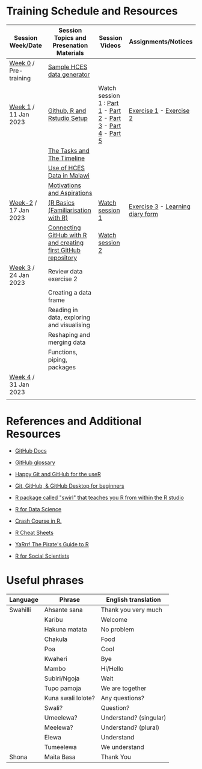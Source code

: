 # Training Schedule and Resources

|Session Week/Date|Session Topics and Presenation Materials|Session Videos  |Assignments/Notices  |
|-------|------|------|----|
|[Week 0](Week-0) / Pre-training|[Sample HCES data generator](Week-0/random_hces_generator.R)|||
|[Week 1](Week-1) / 11 Jan 2023 | [Github, R and Rstudio Setup](https://dzvoti.github.io/TFNC-Training/Week-1/Materials/presentation/TFNC-Week1.html)  |Watch session 1 :  [Part 1](https://drive.google.com/file/d/1hXxtbJh-r5nDvHmAMsuuocEIZ7zjqyBE/view?usp=share_link) - [Part 2](https://drive.google.com/file/d/1FYrgtluVn1A8SJHOmNW3MswKdb_BYv0K/view?usp=share_link) - [Part 3](https://drive.google.com/file/d/1U2M0gf1TJ8UxbBmeut-_y2-MdMzzg23Q/view?usp=share_link) - [Part 4](https://drive.google.com/file/d/1ko5_xQF1VWTCznKKXrZ54SZ1uCc1ucyu/view?usp=share_link) - [Part 5](https://drive.google.com/file/d/10dopw59KEgFPV2KNtgi07h1BI_HvB5ED/view?usp=share_link) |[Exercise 1](https://github.com/dzvoti/TFNC-Training/issues/1) - [Exercise 2](https://github.com/dzvoti/TFNC-Training/issues/2) |
||[The Tasks and The Timeline](https://dzvoti.github.io/TFNC-Training/Week-1/TFNC_small_group_training_intro_20230112.pdf)||        |                                                |
||[Use of HCES Data in Malawi](https://dzvoti.github.io/TFNC-Training/Week-1/Use_of_HCES_data.pdf)| |                               |
||[Motivations and Aspirations](https://dzvoti.github.io/TFNC-Training/Week-0/Motivations_and_aspirations.pdf)|  |                                          |
|[Week-2](Week-2) / 17 Jan 2023 |[(R Basics (Familiarisation with R)](https://dzvoti.github.io/TFNC-Training/Week-2/Materials/Week2_RBasics.pdf)|[Watch session 1](https://drive.google.com/file/d/1RZSdeQcjpH9-bik_W3F2dddXKdGv5La2/view?usp=sharing)   |[Exercise 3](https://dzvoti.github.io/TFNC-Training/Week-2/Materials/Week-2-Assignment.html.)  - [Learning diary form](https://docs.google.com/document/d/127NUCLkxTaVi5RnlGi5yaiSkKIBLh3VZ/edit?usp=sharing&ouid=107126292099035873011&rtpof=true&sd=true)    |
|   |[Connecting GitHub with R and creating first GitHub repository](https://dzvoti.github.io/TFNC-Training/Week-2/Materials/Week-2-GitHub-R.html) |[Watch session 2](https://drive.google.com/file/d/1gd93-7JBOEFJlKDKn8xnHBaYI2b7t9_w/view?usp=sharing) ||
|[Week 3](Week-3) / 24 Jan 2023                    |   Review data exercise 2        ||               |
||Creating a data frame ||
||Reading in data, exploring and visualising ||
||Reshaping and merging data ||
||Functions, piping, packages ||
|[Week 4](Week-4) / 31 Jan 2023                    |          ||               |
|||||

<!-- # Recommended Packages

|Package Name|Installation procedure|Description|
|---|----------|------|
|The tidyverse|`install.packages("tidyverse")`||
|here|`install.packages("here")` | |
|||| -->


# References and Additional Resources

-   [GitHub Docs](https://docs.github.com/en)

-   [GitHub glossary](https://docs.github.com/en/get-started/quickstart/github-glossary)

-   [Happy Git and GitHub for the useR](https://happygitwithr.com/)

-   [Git, GitHub, & GitHub Desktop for beginners](https://www.youtube.com/watch?v=8Dd7KRpKeaE)

-   [R package called "swirl" that teaches you R from within the R studio](https://swirlstats.com)

-   [R for Data Science](https://r4ds.had.co.nz/index.html)

-   [Crash Course in R.](https://kirstenmorehouse.wordpress.com/354-2/topic-1-crash-course-in-r/)

-   [R Cheat Sheets](https://posit.co/resources/cheatsheets/)

-   [YaRrr! The Pirate's Guide to R](https://bookdown.org/ndphillips/YaRrr/)

-   [R for Social Scientists](https://datacarpentry.org/r-socialsci/)

# Useful phrases

|Language |Phrase|English translation|
|-----|---------------|---------------------|
|Swahilli |Ahsante sana |Thank you very much |
| |Karibu       |Welcome             |
||Hakuna matata|No problem          |
||Chakula      |Food                |
||Poa          |Cool                |
||Kwaheri      |Bye                 |
||Mambo        |Hi/Hello            |
||Subiri/Ngoja        |Wait            |
||Tupo pamoja     |We are together    |
||Kuna swali lolote?  |Any questions?   |
||Swali?       |Question?           |
||Umeelewa?     |Understand? (singular)   |
||Meelewa?      |Understand? (plural)     |
||Elewa         |Understand               |
||Tumeelewa     |We understand            |
|Shona|Maita Basa|Thank You|

